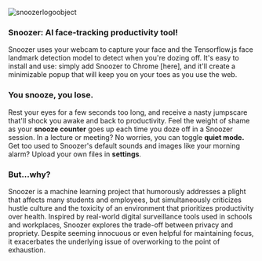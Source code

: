 ![snoozerlogoobject](https://github.com/demihu1116/snoozer/assets/114568669/a8d25c17-98fa-4d97-81d3-eef61ed7a575)

### Snoozer: AI face-tracking productivity tool!
Snoozer uses your webcam to capture your face and the Tensorflow.js face landmark detection model to detect when you're dozing off. It's easy to install and use: simply add Snoozer to Chrome [here], and it'll create a minimizable popup that will keep you on your toes as you use the web.

### You snooze, you lose.
Rest your eyes for a few seconds too long, and receive a nasty jumpscare that'll shock you awake and back to productivity. Feel the weight of shame as your **snooze counter** goes up each time you doze off in a Snoozer session. In a lecture or meeting? No worries, you can toggle **quiet mode.** Get too used to Snoozer's default sounds and images like your morning alarm? Upload your own files in **settings**.

### But...why?
Snoozer is a machine learning project that humorously addresses a plight that affects many students and employees, but simultaneously criticizes hustle culture and the toxicity of an environment that prioritizes productivity over health. Inspired by real-world digital surveillance tools used in schools and workplaces, Snoozer explores the trade-off between privacy and propriety. Despite seeming innocuous or even helpful for maintaining focus, it exacerbates the underlying issue of overworking to the point of exhaustion.
